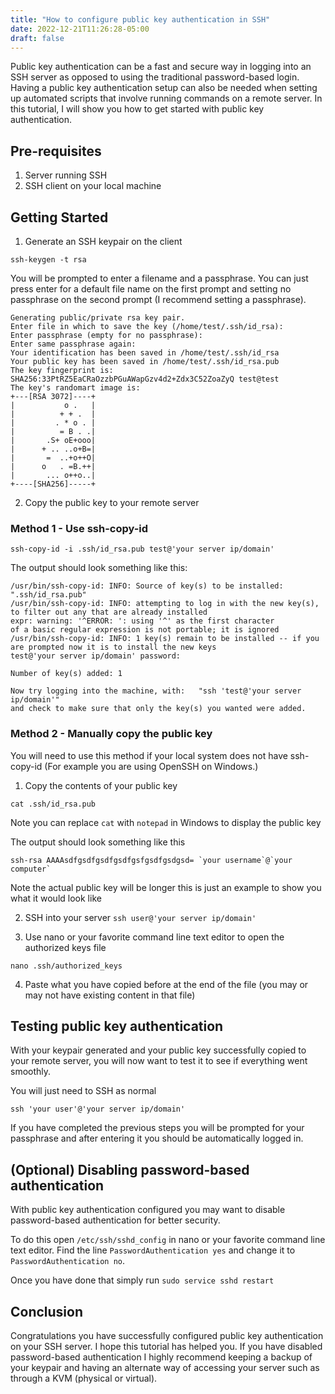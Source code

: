 ```yaml
---
title: "How to configure public key authentication in SSH"
date: 2022-12-21T11:26:28-05:00
draft: false
---
```


Public key authentication can be a fast and secure way in logging into an SSH server as opposed to using the traditional password-based login. Having a public key authentication setup can also be needed when setting up automated scripts that involve running commands on a remote server. In this tutorial, I will show you how to get started with public key authentication.

<!--more-->

## Pre-requisites

1. Server running SSH
2. SSH client on your local machine

## Getting Started

1. Generate an SSH keypair on the client
```
ssh-keygen -t rsa
```
You will be prompted to enter a filename and a passphrase. You can just press enter for a default file name on the first prompt and setting no passphrase on the second prompt (I recommend setting a passphrase).

```
Generating public/private rsa key pair.
Enter file in which to save the key (/home/test/.ssh/id_rsa):
Enter passphrase (empty for no passphrase):
Enter same passphrase again:
Your identification has been saved in /home/test/.ssh/id_rsa
Your public key has been saved in /home/test/.ssh/id_rsa.pub
The key fingerprint is:
SHA256:33PtRZ5EaCRaOzzbPGuAWapGzv4d2+Zdx3C52ZoaZyQ test@test
The key's randomart image is:
+---[RSA 3072]----+
|           o .   |
|          + + .  |
|         . * o . |
|          = B . .|
|       .S+ oE+ooo|
|      + .. ..o+B=|
|       =  ..+o++O|
|      o   . =B.++|
|       ... o++o..|
+----[SHA256]-----+
```

2. Copy the public key to your remote server

### Method 1 - Use ssh-copy-id

```
ssh-copy-id -i .ssh/id_rsa.pub test@'your server ip/domain'
```

The output should look something like this:
```
/usr/bin/ssh-copy-id: INFO: Source of key(s) to be installed: ".ssh/id_rsa.pub"
/usr/bin/ssh-copy-id: INFO: attempting to log in with the new key(s), to filter out any that are already installed
expr: warning: '^ERROR: ': using '^' as the first character
of a basic regular expression is not portable; it is ignored
/usr/bin/ssh-copy-id: INFO: 1 key(s) remain to be installed -- if you are prompted now it is to install the new keys
test@'your server ip/domain' password:

Number of key(s) added: 1

Now try logging into the machine, with:   "ssh 'test@'your server ip/domain'"
and check to make sure that only the key(s) you wanted were added.
```

### Method 2 - Manually copy the public key

You will need to use this method if your local system does not have ssh-copy-id (For example you are using OpenSSH on Windows.)

1. Copy the contents of your public key
```
cat .ssh/id_rsa.pub
```
Note you can replace ``cat`` with ``notepad`` in Windows to display the public key

The output should look something like this
```
ssh-rsa AAAAsdfgsdfgsdfgsdfgsfgsdfgsdgsd= `your username`@`your computer`
```
Note the actual public key will be longer this is just an example to show you what it would look like

2. SSH into your server `ssh user@'your server ip/domain'`

3. Use nano or your favorite command line text editor to open the authorized keys file
```
nano .ssh/authorized_keys
```

4. Paste what you have copied before at the end of the file (you may or may not have existing content in that file)

## Testing public key authentication

With your keypair generated and your public key successfully copied to your remote server, you will now want to test it to see if everything went smoothly.

You will just need to SSH as normal
```
ssh 'your user'@'your server ip/domain'
```

If you have completed the previous steps you will be prompted for your passphrase and after entering it you should be automatically logged in.

## (Optional) Disabling password-based authentication

With public key authentication configured you may want to disable password-based authentication for better security.

To do this open `/etc/ssh/sshd_config` in nano or your favorite command line text editor.
Find the line `PasswordAuthentication yes` and change it to `PasswordAuthentication no`.

Once you have done that simply run `sudo service sshd restart`

## Conclusion

Congratulations you have successfully configured public key authentication on your SSH server. I hope this tutorial has helped you.
If you have disabled password-based authentication I highly recommend keeping a backup of your keypair and having an alternate way of accessing your server such as through a KVM (physical or virtual).






